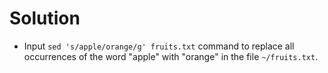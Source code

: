 # Solution

- Input `sed 's/apple/orange/g' fruits.txt` command to replace all occurrences of the word "apple" with "orange" in the file `~/fruits.txt`.
